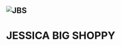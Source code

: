 ## ![JBS](https://user-images.githubusercontent.com/63179955/120094868-7b8f7900-c140-11eb-9b39-ba23ff2872e0.png)

# JESSICA BIG SHOPPY
